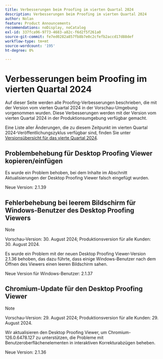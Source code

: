 ```yaml
---
title: Verbesserungen beim Proofing im vierten Quartal 2024
description: Verbesserungen beim Proofing im vierten Quartal 2024
author: Nolan
feature: Product Announcements
recommendations: noDisplay, noCatalog
exl-id: 337fca96-9773-4683-a82c-f6d2f5f261a0
source-git-commit: fe7ed0282a857fb8b7e0c2cfefb2accd17d88def
workflow-type: tm+mt
source-wordcount: '195'
ht-degree: 0%

---
```


# Verbesserungen beim Proofing im vierten Quartal 2024

Auf dieser Seite werden alle Proofing-Verbesserungen beschrieben, die mit der Version vom vierten Quartal 2024 in der Vorschau-Umgebung vorgenommen wurden. Diese Verbesserungen werden mit der Version vom vierten Quartal 2024 in der Produktionsumgebung verfügbar gemacht.

Eine Liste aller Änderungen, die zu diesem Zeitpunkt im vierten Quartal 2024-Veröffentlichungszyklus verfügbar sind, finden Sie unter [Versionsübersicht für das vierte Quartal 2024](/help/quicksilver/product-announcements/product-releases/24-q4-release-activity/24-q4-release-overview.md).

## Problembehebung für Desktop Proofing Viewer kopieren/einfügen

Es wurde ein Problem behoben, bei dem Inhalte im Abschnitt Aktualisierungen der Desktop Proofing Viewer falsch eingefügt wurden.

Neue Version: 2.1.39

## Fehlerbehebung bei leerem Bildschirm für Windows-Benutzer des Desktop Proofing Viewers

>[!NOTE]
>
>Vorschau-Version: 30. August 2024; Produktionsversion für alle Kunden: 30. August 2024.

Es wurde ein Problem mit der neuen Desktop Proofing Viewer-Version 2.1.36 behoben, das dazu führte, dass einige Windows-Benutzer nach dem Öffnen des Viewers einen leeren Bildschirm sahen.

Neue Version für Windows-Benutzer: 2.1.37


## Chromium-Update für den Desktop Proofing Viewer

>[!NOTE]
>
>Vorschau-Version: 29. August 2024; Produktionsversion für alle Kunden: 29. August 2024.

Wir aktualisieren den Desktop Proofing Viewer, um Chromium-126.0.6478.127 zu unterstützen, die Probleme mit Benutzeroberflächenelementen in interaktiven Korrekturabzügen beheben.

Neue Version: 2.1.36
